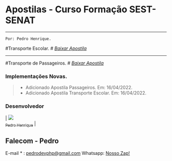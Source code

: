# Apostilas - Curso Formação SEST-SENAT
***
`Por: Pedro Henrique.`

#Transporte Escolar. #
*[Baixar Apostila](https://github.com/Pedrodevsobral/ApostilaCursoFormacao/raw/main/ESCOLAR%202022.pdf "Apostila Transporte Escolar.")*

---

#Transporte de Passageiros. #
*[Baixar Apostila](https://github.com/Pedrodevsobral/ApostilaCursoFormacao/raw/main/APOSTILA%20COLETIVO%2050%20HORAS%202021.pdf "Apostila Transporte de Passageiros.")*

### Implementações Novas.


> - Adicionado Apostila Passageiros. Em: 16/04/2022.
> - Adicionado Apostila Transporte Escolar. Em: 16/04/2022.

### Desenvolvedor

| [<img src="https://avatars0.githubusercontent.com/u/32919057?s=100"><br><sub>Pedro Henrique</sub>](https://github.com/Pr3d4dor) |

Falecom - Pedro
---
E-mail * : <pedrodevphp@gmail.com>
Whatsapp: [Nosso Zap!](https://api.whatsapp.com/send?phone=5588997909090)
